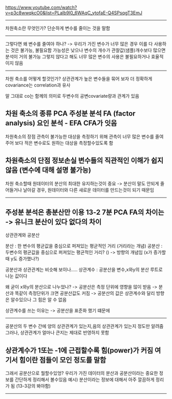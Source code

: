https://www.youtube.com/watch?v=p3c8wwqkcO0&list=PLalb9l0_6WAqC_ytofaE-Q4SPsqgT3EmJ

----------
차원축소란 무엇인가?
단순하게 변수를 줄이는 것을 말함

-------------
그렇다면 왜 변수를 줄여야 하나?
-> 우리가 가진 변수가 너무 많은 경우 이를 다 사용하는 것은 불가능, 불필요함
가능성은 낮으나 변수의 개수가 관찰값(샘플)개수보다 많으면 분석이 거의 불가능
그렇지 않다고 해도 너무 많은 변수의 사용은 불필요하거나 효율적이지 않음

-------------
차원 축소를 어떻게 할것인가?
상관관계가 높은 변수들을 묶어 보자
더 정확하게 
covariance는 correlation과 유사

말 그대로 co는 함께의 의미로 두변수의 공변covariate량과 관계가 있음

차원 축소의 종류
PCA 주성분 분석
FA (factor analysis) 요인 분석 - EFA CFA가 잇음
---------------------------------------

차원축소의 장점
관측이 불가능한 대상을 측정하기 위해 관측이
너무 많은 변수를 줄여주어 보다 적은 변수로도 원하는 대상을 측정할수있도록 함

차원축소의 단점
정보손실
변수들의 직관적인 이해가 쉽지 않음 (변수에 대해 설명 불가능)
----------------------------------------------
차원 축소할때 원데이터의 분산의 최대한 유지하는것이 중요
-> 분산이 말도 안되게 줄어들거나 날아갈 경우, 원데이터와 다른 새로운 데이터를 만드는것이 되기 때문임

-------------------------
주성분 분석은
총분산만 이용 13-2 7분
PCA FA의 차이는
-> 유니크 분산이 있다 없다의 차이
-----------------------------------
상관관계와 공분산

분산 : 한 변수의 평균값을 중심으로 퍼져있는 평균적인 거리 (거리라는 개념)
공분산 : 두변수의 평균값을 중심으로 퍼져있는 평균적인 거리? ()
-> 방향의 개념임 (x가 증가할때 y도 증가했나?) 

공분산과 상관관계는 비슷해 보이나.....
상관계수 : 공분산을 변수,x와y의 분산 루트로 나눈 값이다

왜 굳이 x와y의 분산으로 나누었나?
-> 공분산은 측정 단위에 영향을 많이 받음
-> 분산과 똑같이 측정단위가 크면 공분산값도 커짐
-> 공분산의 값은 상관계수와 달리 방향은 알수있으나 그 힘은 알 수 없음

상관계수를 쓰는 이유는 -> 공분산을 표준화 했기 떄문에


------------------------------------------
공분산의 두 변수 간에 양의 상관관계가 있는지,음의 상관관계가 있는지 정도만 알려줌
그러나, 상관관계가 얼마나 큰지는 제대로 반영하지 못함

상관계수가 1또는 -1에 근접할수록 힘(power)가 커짐
여기서 힘이란 점들이 모인 정도를 말함
-------------------------------------
그래서 공분산으로 뭘할수있엉?
우리가 가진 데이터의 분산과 공분산이라는 중요한 정보를 간단하게 정리해서 볼수있음
예시) 분산이라는 정보에 대해서 아주 깔끔하게 정리가 됨 (13-3강의 봐야함)

---------------















